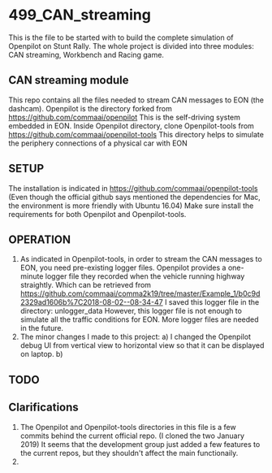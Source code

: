# 499_CAN_streaming
This is the file to be started with to build the complete simulation of Openpilot on Stunt Rally.
The whole project is divided into three modules: CAN streaming, Workbench and Racing game.
## CAN streaming module
This repo contains all the files needed to stream CAN messages to EON (the dashcam).
Openpilot is the directory forked from https://github.com/commaai/openpilot
This is the self-driving system embedded in EON.
Inside Openpilot directory, clone Openpilot-tools from https://github.com/commaai/openpilot-tools
This directory helps to simulate the periphery connections of a physical car with EON
## SETUP
The installation is indicated in https://github.com/commaai/openpilot-tools
(Even though the official github says mentioned the dependencies for Mac, the environment is more friendly with Ubuntu 16.04)
Make sure install the requirements for both Openpilot and Openpilot-tools.
## OPERATION
1. As indicated in Openpilot-tools, in order to stream the CAN messages to EON, you need pre-existing logger files. Openpilot provides a one-minute logger file they recorded when the vehicle running highway straightly. Which can be retrieved from https://github.com/commaai/comma2k19/tree/master/Example_1/b0c9d2329ad1606b%7C2018-08-02--08-34-47
I saved this logger file in the directory: unlogger_data
However, this logger file is not enough to simulate all the traffic conditions for EON. More logger files are needed in the future.
2. The minor changes I made to this project: 
  a) I changed the Openpilot debug UI from vertical view to horizontal view so that it can be displayed on laptop.
  b) 

## TODO

## Clarifications
1. The Openpilot and Openpilot-tools directories in this file is a few commits behind the current official repo. (I cloned the two January 2019) It seems that the development group just added a few features to the current repos, but they shouldn't affect the main functionaily.
2. 
